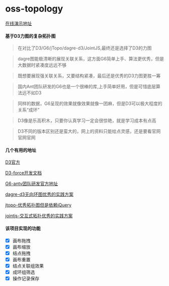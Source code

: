 # oss-topology

[在线演示地址](https://htmlpreview.github.io/?https://github.com/vera0707/d3-force-topology/blob/master/dist/index.html)

#### 基于D3力图的复杂拓扑图

> 在对比了D3/G6/jTopo/dagre-d3/JointJS,最终还是选择了D3的力图

> dagre图能极清晰的展现关联关系，这方面G6简单上手、算法更优秀，但是大数据时紧凑度远远不够

> 既想要展现强关联关系，又要结构紧凑，最后还是优秀的D3力图更胜一筹

> 国内Ant团队研发的G6也是一个很棒的库,上手简单好用，但是可惜底层算法远不如D3

> 同样的数据，G6呈现的效果就像效果就像一团麻，但是D3可以极大程度的关系“成环”

> D3像是乐高积木，只要你认真学习一定会很惊艳，就是学习成本有点高

> D3不同的版本区别还是蛮大的，网上的资料只能给点灵感，还是要看官网官网官网

#### 几个有用的地址
[D3官方](https://d3js.org/)

[D3-force开发文档](https://devdocs.io/d3~6/d3-force#center_strength)

[G6-antv团队研发官方地址](https://antv.vision/zh/)

[dagre-d3无向环图优秀的实践方案](https://github.com/dagrejs/dagre-d3)

[jtopo-优秀拓扑图但是依赖jQuery](http://www.jtopo.com/)

[jointjs-交互式拓扑优秀的实践方案](https://resources.jointjs.com/)

#### 该项目实现的功能

- [x] 画布拖拽
- [x] 画布缩放
- [x] 结点拖拽
- [x] 画布重置
- [x] 结点关联组效果
- [x] 成环组筛选
- [x] 操作记录保存